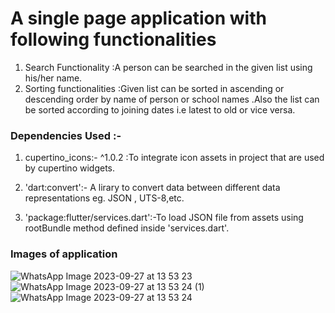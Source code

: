 # A single page application with following functionalities
1. Search Functionality :A person can be searched in the given list using his/her name.
2. Sorting functionalities :Given list can be sorted in ascending or descending order 
  by name of person or school names .Also the list can be sorted according to joining dates  i.e latest to old or vice versa.

### Dependencies Used :-
1. cupertino_icons:- ^1.0.2 :To integrate icon assets in project that are used by cupertino widgets.

2. 'dart:convert':- A lirary to convert data between different data representations eg. JSON , UTS-8,etc.

3. 'package:flutter/services.dart':-To load JSON file from assets using rootBundle method defined inside 'services.dart'.

### Images of application
![WhatsApp Image 2023-09-27 at 13 53 23](https://github.com/shubhamkakde111/gdsc-assignment-1/assets/106421851/a186efdc-39cd-4ff7-a270-f952786a3a71)
![WhatsApp Image 2023-09-27 at 13 53 24 (1)](https://github.com/shubhamkakde111/gdsc-assignment-1/assets/106421851/a571eb3e-9b77-4403-a002-f5cc13b448de)
![WhatsApp Image 2023-09-27 at 13 53 24](https://github.com/shubhamkakde111/gdsc-assignment-1/assets/106421851/d0fa5572-6a2b-4cf4-8784-84f6b398bdac)
